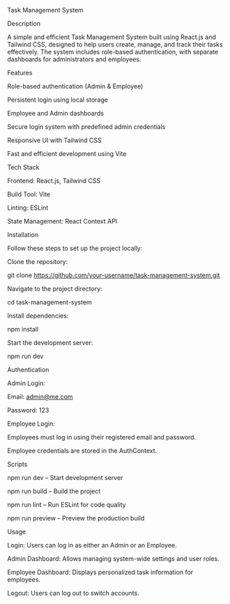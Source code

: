 Task Management System

Description

A simple and efficient Task Management System built using React.js and Tailwind CSS, designed to help users create, manage, and track their tasks effectively. The system includes role-based authentication, with separate dashboards for administrators and employees.

Features

Role-based authentication (Admin & Employee)

Persistent login using local storage

Employee and Admin dashboards

Secure login system with predefined admin credentials

Responsive UI with Tailwind CSS

Fast and efficient development using Vite

Tech Stack

Frontend: React.js, Tailwind CSS

Build Tool: Vite

Linting: ESLint

State Management: React Context API

Installation

Follow these steps to set up the project locally:

Clone the repository:

git clone https://github.com/your-username/task-management-system.git

Navigate to the project directory:

cd task-management-system

Install dependencies:

npm install

Start the development server:

npm run dev

Authentication

Admin Login:

Email: admin@me.com

Password: 123

Employee Login:

Employees must log in using their registered email and password.

Employee credentials are stored in the AuthContext.

Scripts

npm run dev – Start development server

npm run build – Build the project

npm run lint – Run ESLint for code quality

npm run preview – Preview the production build

Usage

Login: Users can log in as either an Admin or an Employee.

Admin Dashboard: Allows managing system-wide settings and user roles.

Employee Dashboard: Displays personalized task information for employees.

Logout: Users can log out to switch accounts.
